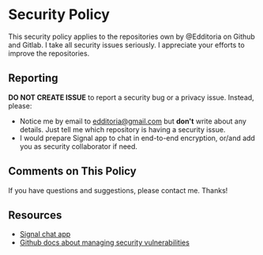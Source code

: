 # Security Policy

This security policy applies to the repositories own by @Edditoria on Github and Gitlab. I take all security issues seriously. I appreciate your efforts to improve the repositories.

## Reporting

**DO NOT CREATE ISSUE** to report a security bug or a privacy issue. Instead, please:

- Notice me by email to <edditoria@gmail.com> but **don't** write about any details. Just tell me which repository is having a security issue.
- I would prepare Signal app to chat in end-to-end encryption, or/and add you as security collaborator if need.

## Comments on This Policy

If you have questions and suggestions, please contact me. Thanks!

## Resources

- [Signal chat app](https://signal.org/en/)
- [Github docs about managing security vulnerabilities](https://docs.github.com/en/free-pro-team@latest/github/managing-security-vulnerabilities/managing-security-vulnerabilities-in-your-project)

